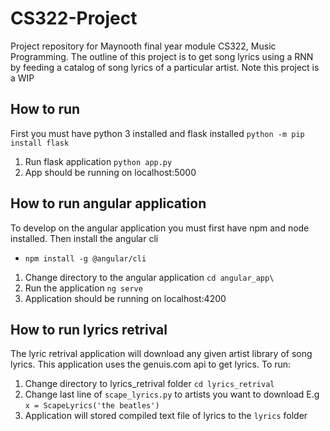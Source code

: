 # CS322-Project
Project repository for Maynooth final year module CS322, Music Programming. The outline of this project is to get song lyrics using a RNN by feeding a catalog of song lyrics of a particular artist. Note this project is a WIP 


## How to run
First you must have python 3 installed and flask installed ```python -m pip install flask```

  1. Run flask application ```python app.py```
  2. App should be running on localhost:5000

## How to run angular application
To develop on the angular application you must first have npm and node installed. Then install the angular cli 
  - ```npm install -g @angular/cli```

  1. Change directory to the angular application ```cd angular_app\```
  2. Run the application ```ng serve```
  3. Application should be running on localhost:4200

## How to run lyrics retrival
The lyric retrival application will download any given artist library of song lyrics. This application uses the genuis.com api to get lyrics. To run:
  1. Change directory to lyrics_retrival folder ```cd lyrics_retrival```
  2. Change last line of ```scape_lyrics.py``` to artists you want to download 
  E.g  ```x = ScapeLyrics('the beatles')```
  3. Application will stored compiled text file of lyrics to the ```lyrics``` folder
